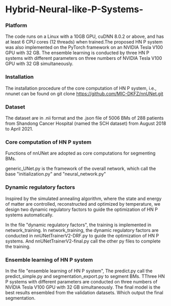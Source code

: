# Hybrid-Neural-like-P-Systems-
### Platform

The code runs on a Linux with a 10GB GPU, cuDNN 8.0.2 or above, and has at least 6 CPU cores (12 threads) when trained.The proposed HN P system was also implemented on the PyTorch framework on an NVIDIA Tesla V100 GPU with 32 GB. The ensemble learning is conducted by three HN P systems with different parameters on three numbers of NVIDIA Tesla V100 GPU with 32 GB simultaneously.

### Installation

The installation procedure of the core computation of HN P system, i.e., nnunet can be found on git clone https://github.com/MIC-DKFZ/nnUNet.git

### Dataset

The dataset are in .nii format and the .json file of 5006 BMs of 288 patients from Shandong Cancer Hospital (named the SCH dataset) from August 2018 to April 2021.

### Core computation of HN P system

Functions of nnUNet are adopted as core computations for segmenting BMs.

generic_UNet.py is the framework of the overall network, which call the base "initialization.py" and "neural_network.py"


### Dynamic regulatory factors

Inspired by the simulated annealing algorithm, where the state and energy of matter are controlled, reconstructed and optimized by temperature, we design two dynamic regulatory factors to guide the optimization of HN P systems automatically.

In the file "dynamic regulatory factors", the training is implemented in network_training. In network_training, the dynamic regulatory factors are conducted in nnUNetTrainerV2-DRF.py to guide the optimization of HN P systems. And nnUNetTrainerV2-final.py call the other py files to complete the training.


### Ensemble learning of HN P system

In the file "ensemble learning of HN P system", The predict.py call the predict_simple.py and segmentation_export.py to segment BMs. TThree HN P systems with different parameters are conducted on three numbers of NVIDIA Tesla V100 GPU with 32 GB simultaneously. The final model is the best results ensembled from the validation datasets. Which output the final segmentation.


